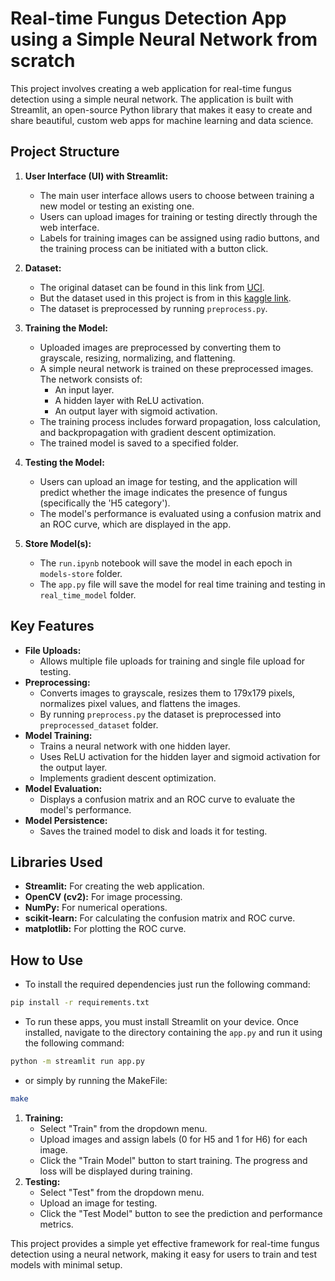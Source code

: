 # Real-time Fungus Detection App using a Simple Neural Network from scratch

This project involves creating a web application for real-time fungus detection using a simple neural network. The application is built with Streamlit, an open-source Python library that makes it easy to create and share beautiful, custom web apps for machine learning and data science.

## Project Structure

1. **User Interface (UI) with Streamlit:**
   - The main user interface allows users to choose between training a new model or testing an existing one.
   - Users can upload images for training or testing directly through the web interface.
   - Labels for training images can be assigned using radio buttons, and the training process can be initiated with a button click.

2. **Dataset:** 
    - The original dataset can be found in this link from [UCI](https://www.archive.ics.uci.edu/dataset/773/defungi).
    - But the dataset used in this project is from in this [kaggle link](https://www.kaggle.com/datasets/anshtanwar/microscopic-fungi-images).
    - The dataset is preprocessed by running ```preprocess.py```.

3. **Training the Model:**
   - Uploaded images are preprocessed by converting them to grayscale, resizing, normalizing, and flattening.
   - A simple neural network is trained on these preprocessed images. The network consists of:
     - An input layer.
     - A hidden layer with ReLU activation.
     - An output layer with sigmoid activation.
   - The training process includes forward propagation, loss calculation, and backpropagation with gradient descent optimization.
   - The trained model is saved to a specified folder.

4. **Testing the Model:**
   - Users can upload an image for testing, and the application will predict whether the image indicates the presence of fungus (specifically the 'H5 category').
   - The model's performance is evaluated using a confusion matrix and an ROC curve, which are displayed in the app.

5. **Store Model(s):**
   - The ```run.ipynb``` notebook will save the model in each epoch in ```models-store``` folder.
   - The ```app.py``` file will save the model for real time training and testing in ```real_time_model``` folder.


## Key Features

- **File Uploads:**
  - Allows multiple file uploads for training and single file upload for testing.
- **Preprocessing:**
  - Converts images to grayscale, resizes them to 179x179 pixels, normalizes pixel values, and flattens the images.
  - By running ```preprocess.py``` the dataset is preprocessed into ```preprocessed_dataset``` folder.
- **Model Training:**
  - Trains a neural network with one hidden layer.
  - Uses ReLU activation for the hidden layer and sigmoid activation for the output layer.
  - Implements gradient descent optimization.
- **Model Evaluation:**
  - Displays a confusion matrix and an ROC curve to evaluate the model's performance.
- **Model Persistence:**
  - Saves the trained model to disk and loads it for testing.

## Libraries Used

- **Streamlit:** For creating the web application.
- **OpenCV (cv2):** For image processing.
- **NumPy:** For numerical operations.
- **scikit-learn:** For calculating the confusion matrix and ROC curve.
- **matplotlib:** For plotting the ROC curve.

## How to Use
- To install the required dependencies just run the following command:

```bash
pip install -r requirements.txt
```

- To run these apps, you must install Streamlit on your device. Once installed, navigate to the directory containing the ```app.py``` and run it using the following command:

```bash
python -m streamlit run app.py
```

- or simply by running the MakeFile:
```bash
make
```

1. **Training:**
   - Select "Train" from the dropdown menu.
   - Upload images and assign labels (0 for H5 and 1 for H6) for each image.
   - Click the "Train Model" button to start training. The progress and loss will be displayed during training.
2. **Testing:**
   - Select "Test" from the dropdown menu.
   - Upload an image for testing.
   - Click the "Test Model" button to see the prediction and performance metrics.

This project provides a simple yet effective framework for real-time fungus detection using a neural network, making it easy for users to train and test models with minimal setup.
